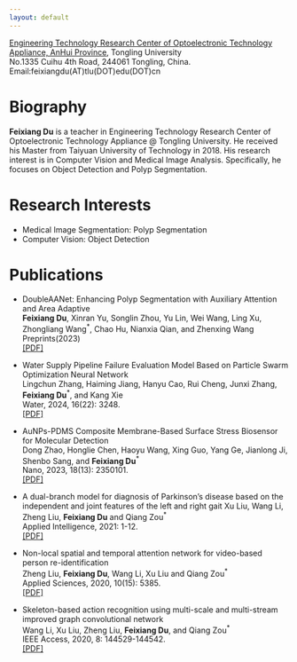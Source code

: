 ```yaml
---
layout: default
---
```

[Engineering Technology Research Center of Optoelectronic Technology Appliance, AnHui Province](https://gdzzx.tlu.edu.cn/), Tongling University  
No.1335 Cuihu 4th Road, 244061 Tongling, China.    
Email:feixiangdu(AT)tlu(DOT)edu(DOT)cn

# Biography

**Feixiang Du** is a teacher in Engineering Technology Research Center of Optoelectronic Technology Appliance @ Tongling University. He received his Master from Taiyuan University of Technology in 2018. His research interest is in Computer Vision and Medical Image Analysis. Specifically, he focuses on Object Detection and Polyp Segmentation.

# Research Interests

* Medical Image Segmentation: Polyp Segmentation
* Computer Vision: Object Detection

# Publications

* DoubleAANet: Enhancing Polyp Segmentation with Auxiliary Attention and Area Adaptive  
**Feixiang Du**, Xinran Yu, Songlin Zhou, Yu Lin, Wei Wang, Ling Xu, Zhongliang Wang<sup>*</sup>, Chao Hu, Nianxia Qian, and Zhenxing Wang
  Preprints(2023)   
  [[PDF]](https://www.preprints.org/manuscript/202309.1326/v1)

* Water Supply Pipeline Failure Evaluation Model Based on Particle Swarm Optimization Neural Network   
  Lingchun Zhang, Haiming Jiang, Hanyu Cao, Rui Cheng, Junxi Zhang, **Feixiang Du**<sup>*</sup>, and Kang Xie   
  Water, 2024, 16(22): 3248.   
  [[PDF]](https://www.mdpi.com/2073-4441/16/22/3248)

* AuNPs-PDMS Composite Membrane-Based Surface Stress Biosensor for Molecular Detection   
  Dong Zhao, Honglie Chen, Haoyu Wang, Xing Guo, Yang Ge, Jianlong Ji, Shenbo Sang, and **Feixiang Du**<sup>*</sup>    
  Nano, 2023, 18(13): 2350101.   
  [[PDF]](https://www.worldscientific.com/doi/abs/10.1142/S1793292023501011)

* A dual-branch model for diagnosis of Parkinson’s disease based on the independent and joint features of the left and right gait
  Xu Liu, Wang Li, Zheng Liu, **Feixiang Du** and Qiang Zou<sup>*</sup>  
  Applied Intelligence, 2021: 1-12.  
  [[PDF]](https://link.springer.com/article/10.1007/s10489-020-02182-5)

* Non-local spatial and temporal attention network for video-based person re-identification  
  Zheng Liu, **Feixiang Du**, Wang Li, Xu Liu and Qiang Zou<sup>*</sup>  
  Applied Sciences, 2020, 10(15): 5385.  
  [[PDF]](https://www.mdpi.com/2076-3417/10/15/5385)

* Skeleton-based action recognition using multi-scale and multi-stream improved graph convolutional network    
  Wang Li, Xu Liu, Zheng Liu, **Feixiang Du**, and Qiang Zou<sup>*</sup>  
  IEEE Access, 2020, 8: 144529-144542.  
  [[PDF]](https://ieeexplore.ieee.org/abstract/document/9159664)






